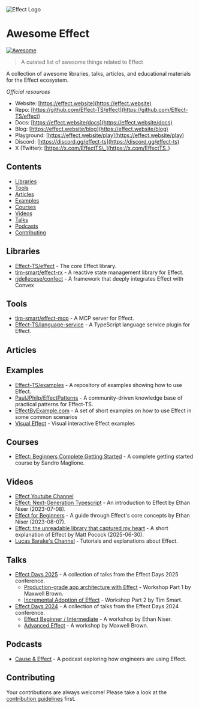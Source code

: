 <picture>
  <source media="(prefers-color-scheme: dark)" srcset="images/effect-logo-white.png">
  <source media="(prefers-color-scheme: light)" srcset="images/effect-logo-black.png">
  <img alt="Effect Logo" src="images/effect-logo-light.png">
</picture>

# Awesome Effect

[![Awesome](https://awesome.re/badge.svg)](https://awesome.re)

> A curated list of awesome things related to Effect

A collection of awesome libraries, talks, articles, and educational materials for the Effect ecosystem.

_Official resources_

- Website: [https://effect.website](https://effect.website)
- Repo: [https://github.com/Effect-TS/effect](https://github.com/Effect-TS/effect)
- Docs: [https://effect.website/docs](https://effect.website/docs)
- Blog: [https://effect.website/blog](https://effect.website/blog)
- Playground: [https://effect.website/play](https://effect.website/play)
- Discord: [https://discord.gg/effect-ts](https://discord.gg/effect-ts)
- X (Twitter): [https://x.com/EffectTS\_](https://x.com/EffectTS_)

## Contents

- [Libraries](#libraries)
- [Tools](#tools)
- [Articles](#articles)
- [Examples](#examples)
- [Courses](#courses)
- [Videos](#videos)
- [Talks](#talks)
- [Podcasts](#podcasts)
- [Contributing](#contributing)

## Libraries

- [Effect-TS/effect](https://github.com/Effect-TS/effect) - The core Effect library.
- [tim-smart/effect-rx](https://github.com/tim-smart/effect-rx) - A reactive state management library for Effect.
- [rjdellecese/confect](https://github.com/rjdellecese/confect) - A framework that deeply integrates Effect with Convex

## Tools

- [tim-smart/effect-mcp](https://github.com/tim-smart/effect-mcp) - A MCP server for Effect.
- [Effect-TS/language-service](https://github.com/Effect-TS/language-service) - A TypeScript language service plugin for Effect.

## Articles

## Examples

- [Effect-TS/examples](https://github.com/Effect-TS/examples) - A repository of examples showing how to use Effect.
- [PaulJPhilp/EffectPatterns](https://github.com/PaulJPhilp/EffectPatterns) - A community-driven knowledge base of practical patterns for Effect-TS.
- [EffectByExample.com](https://effectbyexample.com) - A set of short examples on how to use Effect in some common scenarios
- [Visual Effect](https://effect.kitlangton.com/) - Visual interactive Effect examples

## Courses

- [Effect: Beginners Complete Getting Started](https://www.typeonce.dev/course/effect-beginners-complete-getting-started) - A complete getting started course by Sandro Maglione.

## Videos

- [Effect Youtube Channel](https://www.youtube.com/@effect-ts)
- [Effect: Next-Generation Typescript](https://www.youtube.com/watch?v=SloZE4i4Zfk) - An introduction to Effect by Ethan Niser (2023-07-08).
- [Effect for Beginners](https://www.youtube.com/watch?v=fTN8BX5qj6s) - A guide through Effect's core concepts by Ethan Niser (2023-08-07).
- [Effect: the unreadable library that captured my heart](https://www.youtube.com/watch?v=S2GChOwivwQ) - A short explanation of Effect by Matt Pocock (2025-06-30).
- [Lucas Barake's Channel](https://www.youtube.com/@lucas-barake) - Tutorials and explanations about Effect.

## Talks

- [Effect Days 2025](https://www.youtube.com/playlist?list=PLDf3uQLaK2B9bEBZbwMv04e_zSbRNPKH6) - A collection of talks from the Effect Days 2025 conference.
  - [Production-grade app architecture with Effect](https://www.youtube.com/watch?v=upXJJ9maWPc) - Workshop Part 1 by Maxwell Brown.
  - [Incremental Adoption of Effect](https://www.youtube.com/watch?v=LEiNtsMMo8c) - Workshop Part 2 by Tim Smart.
- [Effect Days 2024](https://www.youtube.com/playlist?list=PLDf3uQLaK2B9a4tbMgGd9wFeEnMA50z4w) - A collection of talks from the Effect Days 2024 conference.
  - [Effect Beginner / Intermediate](https://www.youtube.com/watch?v=Lz2J1NBnHK4) - A workshop by Ethan Niser.
  - [Advanced Effect](https://www.youtube.com/watch?v=7jOD5okJC00) - A workshop by Maxwell Brown.

## Podcasts

- [Cause & Effect](https://effect.website/podcast/) - A podcast exploring how engineers are using Effect.

## Contributing

Your contributions are always welcome! Please take a look at the [contribution guidelines](CONTRIBUTING.md) first.
